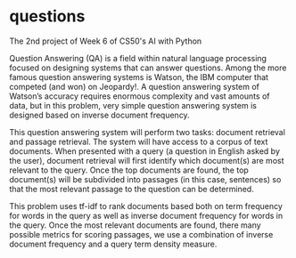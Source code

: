 # questions
The 2nd project of Week 6 of CS50's AI with Python

Question Answering (QA) is a field within natural language processing focused on designing systems that can answer questions. Among the more famous question answering systems is Watson, the IBM computer that competed (and won) on Jeopardy!. A question answering system of Watson’s accuracy requires enormous complexity and vast amounts of data, but in this problem, very simple question answering system is designed based on inverse document frequency.

This question answering system will perform two tasks: document retrieval and passage retrieval. The system will have access to a corpus of text documents. When presented with a query (a question in English asked by the user), document retrieval will first identify which document(s) are most relevant to the query. Once the top documents are found, the top document(s) will be subdivided into passages (in this case, sentences) so that the most relevant passage to the question can be determined.

This problem uses tf-idf to rank documents based both on term frequency for words in the query as well as inverse document frequency for words in the query. Once the most relevant documents are found, there many possible metrics for scoring passages, we use a combination of inverse document frequency and a query term density measure.
